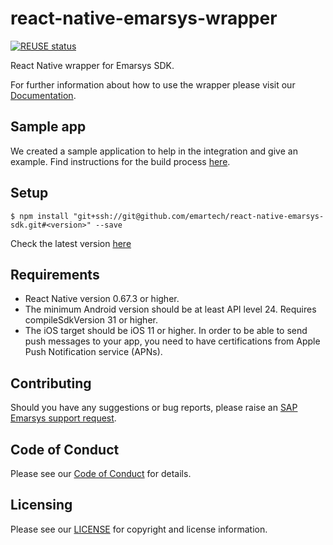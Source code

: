 
# react-native-emarsys-wrapper

[![REUSE status](https://api.reuse.software/badge/github.com/emartech/react-native-emarsys-sdk)](https://api.reuse.software/info/github.com/emartech/react-native-emarsys-sdk)

React Native wrapper for Emarsys SDK.

For further information about how to use the wrapper please visit our [Documentation](https://github.com/emartech/react-native-emarsys-sdk/wiki "Wiki").

## Sample app
We created a sample application to help in the integration and give an example. Find instructions for the build process [here](https://github.com/emartech/react-native-emarsys-sdk/tree/master/sample "Sample app").

## Setup

`$ npm install "git+ssh://git@github.com/emartech/react-native-emarsys-sdk.git#<version>" --save`

Check the latest version [here](https://github.com/emartech/react-native-emarsys-sdk/releases)

## Requirements

- React Native version 0.67.3 or higher.
- The minimum Android version should be at least API level 24. Requires compileSdkVersion 31 or higher.
- The iOS target should be iOS 11 or higher. In order to be able to send push messages to your app, you need to have certifications from Apple Push Notification service (APNs).

## Contributing

Should you have any suggestions or bug reports, please raise an [SAP Emarsys support request](https://help.sap.com/docs/SAP_EMARSYS/8bf21e3e3ad3475bb9e25de1e0ac3d86/0f337f67c0cf4c799d3e976f4e24a503.html?locale=en-US&version=CLOUD).

## Code of Conduct

Please see our [Code of Conduct](https://github.com/emartech/.github/blob/main/CODE_OF_CONDUCT.md) for details.

## Licensing

Please see our [LICENSE](https://github.com/emartech/react-native-emarsys-sdk/blob/master/LICENSE) for copyright and license information.
